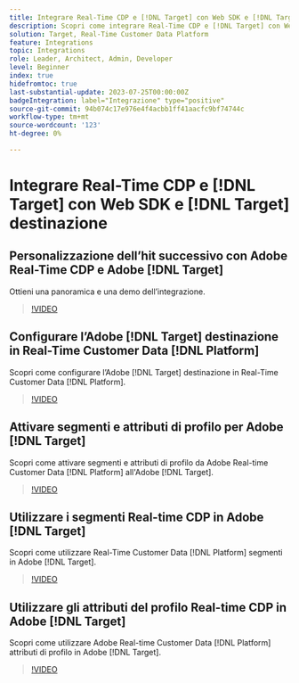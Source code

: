```yaml
---
title: Integrare Real-Time CDP e [!DNL Target] con Web SDK e [!DNL Target] destinazione
description: Scopri come integrare Real-Time CDP e [!DNL Target] con Web SDK e [!DNL Target] destinazione.
solution: Target, Real-Time Customer Data Platform
feature: Integrations
topic: Integrations
role: Leader, Architect, Admin, Developer
level: Beginner
index: true
hidefromtoc: true
last-substantial-update: 2023-07-25T00:00:00Z
badgeIntegration: label="Integrazione" type="positive"
source-git-commit: 94b074c17e976e4f4acbb1ff41aacfc9bf74744c
workflow-type: tm+mt
source-wordcount: '123'
ht-degree: 0%

---
```



# Integrare Real-Time CDP e [!DNL Target] con Web SDK e [!DNL Target] destinazione

## Personalizzazione dell’hit successivo con Adobe Real-Time CDP e Adobe [!DNL Target]

Ottieni una panoramica e una demo dell’integrazione.

>[!VIDEO](https://video.tv.adobe.com/v/340091?quality=12&learn=on)


## Configurare l’Adobe [!DNL Target] destinazione in Real-Time Customer Data [!DNL Platform]

Scopri come configurare l’Adobe [!DNL Target] destinazione in Real-Time Customer Data [!DNL Platform].

>[!VIDEO](https://video.tv.adobe.com/v/3418799/?learn=on)

## Attivare segmenti e attributi di profilo per Adobe [!DNL Target]

Scopri come attivare segmenti e attributi di profilo da Adobe Real-time Customer Data [!DNL Platform] all&#39;Adobe [!DNL Target].

>[!VIDEO](https://video.tv.adobe.com/v/3419036/?learn=on)

## Utilizzare i segmenti Real-time CDP in Adobe [!DNL Target]

Scopri come utilizzare Real-Time Customer Data [!DNL Platform] segmenti in Adobe [!DNL Target].

>[!VIDEO](https://video.tv.adobe.com/v/3419149/?learn=on)

## Utilizzare gli attributi del profilo Real-time CDP in Adobe [!DNL Target]

Scopri come utilizzare Adobe Real-time Customer Data [!DNL Platform] attributi di profilo in Adobe [!DNL Target].

>[!VIDEO](https://video.tv.adobe.com/v/3419318/?learn=on)

